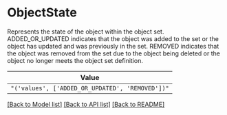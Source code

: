 # ObjectState

Represents the state of the object within the object set. ADDED_OR_UPDATED indicates that the object was 
added to the set or the object has updated and was previously in the set. REMOVED indicates that the object 
was removed from the set due to the object being deleted or the object no longer meets the object set 
definition.


| **Value** |
| --------- |
| `"('values', ['ADDED_OR_UPDATED', 'REMOVED'])"` |


[[Back to Model list]](../../README.md#documentation-for-models) [[Back to API list]](../../README.md#documentation-for-api-endpoints) [[Back to README]](../../README.md)
